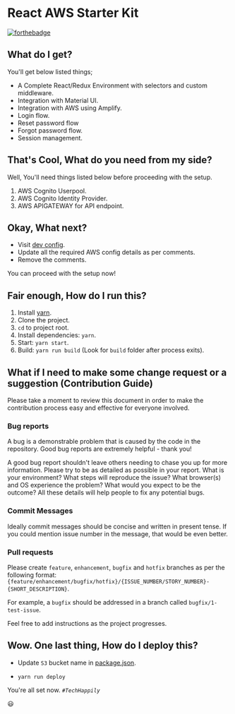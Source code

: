 # React AWS Starter Kit

[![forthebadge](http://forthebadge.com/images/badges/built-with-love.svg)](http://forthebadge.com)

## What do I get?

You'll get below listed things; 

- A Complete React/Redux Environment with selectors and custom middleware.
- Integration with Material UI. 
- Integration with AWS using Amplify.
- Login flow.
- Reset password flow
- Forgot password flow.
- Session management.

## That's Cool, What do you need from my side?

Well, You'll need things listed below before proceeding with the setup.

1. AWS Cognito Userpool. 
2. AWS Cognito Identity Provider. 
3. AWS APIGATEWAY for API endpoint. 

## Okay, What next?

- Visit [dev config](./.env.dev). 
- Update all the required AWS config details as per comments.
- Remove the comments. 

You can proceed with the setup now! 

## Fair enough, How do I run this?

1. Install [yarn](https://yarnpkg.com/en/).
2. Clone the project.
3. `cd` to project root.
4. Install dependencies: `yarn`.
5. Start: `yarn start`.
6. Build: `yarn run build` (Look for `build` folder after process exits).

## What if I need to make some change request or a suggestion (Contribution Guide)

Please take a moment to review this document in order to make the contribution process easy and effective for everyone involved.

### Bug reports

A bug is a demonstrable problem that is caused by the code in the repository. Good bug reports are extremely helpful - thank you!

A good bug report shouldn't leave others needing to chase you up for more information. Please try to be as detailed as possible in your report. What is your environment? What steps will reproduce the issue? What browser(s) and OS experience the problem? What would you expect to be the outcome? All these details will help people to fix any potential bugs.

### Commit Messages

Ideally commit messages should be concise and written in present tense. If you could mention issue number in the message, that would be even better.

### Pull requests

Please create `feature`, `enhancement`, `bugfix` and `hotfix` branches as per the following format: `{feature/enhancement/bugfix/hotfix}/{ISSUE_NUMBER/STORY_NUMBER}-{SHORT_DESCRIPTION}`. 

For example, a `bugfix` should be addressed in a branch called `bugfix/1-test-issue`.

Feel free to add instructions as the project progresses.


## Wow. One last thing, How do I deploy this?

- Update `S3` bucket name in [package.json](./package.json).

- `yarn run deploy`


You're all set now. _`#TechHappily`_ 


:smiley:
